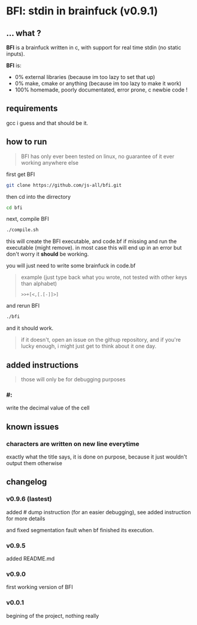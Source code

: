 # BFI: stdin in brainfuck (v0.9.1)

## ... what ?

**BFI** is a brainfuck written in c, with support for real time stdin (no static inputs).

**BFI** is:
- 0% external libraries (because im too lazy to set that up)
- 0% make, cmake or anything (because im too lazy to make it work)
- 100% homemade, poorly documentated, error prone, c newbie code !

## requirements

gcc i guess and that should be it.

## how to run
> BFI has only ever been tested on linux, no guarantee of it ever working anywhere else

first get BFI

```bash
git clone https://github.com/js-all/bfi.git
```

then cd into the dirrectory

```bash
cd bfi
```

next, compile BFI

```bash
./compile.sh
```

this will create the BFI executable, and code.bf if missing and run the executable (might remove).
in most case this will end up in an error but don't worry it **should** be working.

you will just need to write some brainfuck in code.bf

> example (just type back what you wrote, not tested with other keys than alphabet)
> ```brainfuck
> >>+[<,[.[-]]>]
> ```

and rerun BFI

```bash
./bfi
```

and it should work.

> if it doesn't, open an issue on the githup repository, and if you're lucky enough, i might just get to think about it one day.

## added instructions

> those will only be for debugging purposes

### \#:

write the decimal value of the cell

## known issues

### characters are written on new line everytime

exactly what the title says, it is done on purpose, because it just wouldn't output them otherwise

## changelog

### v0.9.6 (lastest)

added # dump instruction (for an easier debugging), see added instruction for more details

and fixed segmentation fault when bf finished its execution.

### v0.9.5

added README.md

### v0.9.0

first working version of BFI

### v0.0.1

begining of the project, nothing really
